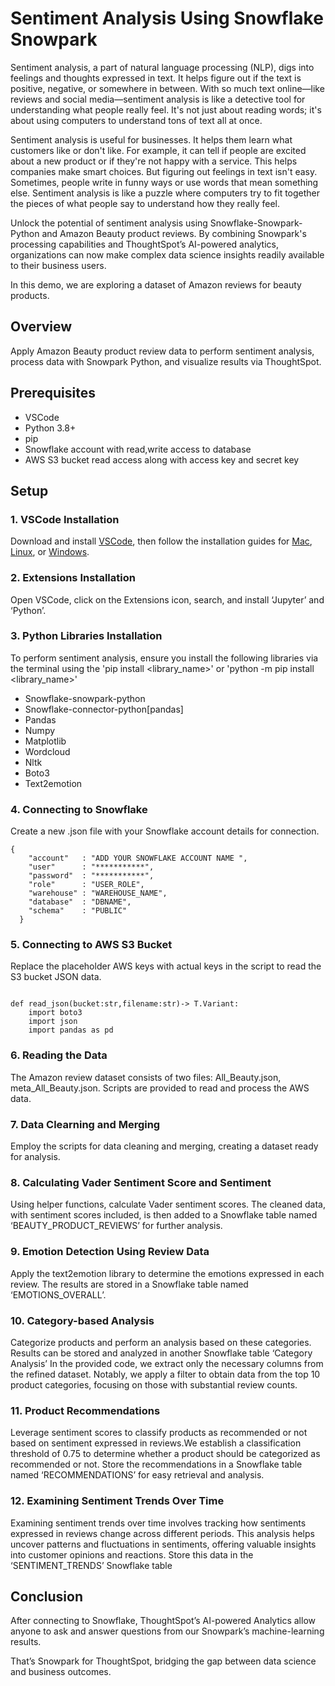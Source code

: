 # Sentiment Analysis Using Snowflake Snowpark

  Sentiment analysis, a part of natural language processing (NLP), digs into feelings and thoughts expressed in text. It helps figure out if the text is positive, negative, or somewhere in between. With so much text online—like reviews and social media—sentiment analysis is like a detective tool for understanding what people really feel. It's not just about reading words; it's about using computers to understand tons of text all at once.

  Sentiment analysis is useful for businesses. It helps them learn what customers like or don't like. For example, it can tell if people are excited about a new product or if they're not happy with a service. This helps companies make smart choices. But figuring out feelings in text isn't easy. Sometimes, people write in funny ways or use words that mean something else. Sentiment analysis is like a puzzle where computers try to fit together the pieces of what people say to understand how they really feel.

  Unlock the potential of sentiment analysis using Snowflake-Snowpark-Python and Amazon Beauty product reviews. By combining Snowpark's processing capabilities and ThoughtSpot’s AI-powered analytics, organizations can now make complex data science insights readily available to their business users.

In this demo, we are exploring a dataset of Amazon reviews for beauty products. 


## Overview
Apply Amazon Beauty product review data to perform sentiment analysis, process data with Snowpark Python, and visualize results via ThoughtSpot.

## Prerequisites
- VSCode
- Python 3.8+
- pip 
- Snowflake account with read,write access to database
- AWS S3 bucket read access along with access key and secret key 


## Setup

### 1. VSCode Installation
Download and install [VSCode](https://code.visualstudio.com/download), then follow the installation guides for [Mac](https://code.visualstudio.com/docs/setup/mac), [Linux](https://code.visualstudio.com/docs/setup/linux), or [Windows](https://code.visualstudio.com/docs/setup/windows).

### 2. Extensions Installation
Open VSCode, click on the Extensions icon, search, and install ‘Jupyter’ and ‘Python’.

### 3. Python Libraries Installation
To perform sentiment analysis, ensure you install the following libraries via the terminal using the 'pip install <library_name>' or 'python -m pip install <library_name>'
- Snowflake-snowpark-python
- Snowflake-connector-python[pandas]
- Pandas
- Numpy
- Matplotlib
- Wordcloud
- Nltk
- Boto3
- Text2emotion

### 4. Connecting to Snowflake
Create a new .json file with your Snowflake account details for connection.

```
{
    "account"   : "ADD YOUR SNOWFLAKE ACCOUNT NAME ",
    "user"      : "***********",
    "password"  : "***********",
    "role"      : "USER_ROLE",
    "warehouse" : "WAREHOUSE_NAME",
    "database"  : "DBNAME",
    "schema"    : "PUBLIC"
  }
```

### 5. Connecting to AWS S3 Bucket
Replace the placeholder AWS keys with actual keys in the script to read the S3 bucket JSON data.
```

def read_json(bucket:str,filename:str)-> T.Variant:
    import boto3
    import json
    import pandas as pd
```

### 6. Reading the Data
The Amazon review dataset consists of two files: All_Beauty.json, meta_All_Beauty.json. Scripts are provided to read and process the AWS data.

### 7. Data Clearning and Merging
Employ the scripts for data cleaning and merging, creating a dataset ready for analysis.

### 8. Calculating Vader Sentiment Score and Sentiment
Using helper functions, calculate Vader sentiment scores. The cleaned data, with sentiment scores included, is then added to a Snowflake table named ‘BEAUTY_PRODUCT_REVIEWS’ for further analysis.

### 9. Emotion Detection Using Review Data
Apply the text2emotion library to determine the emotions expressed in each review. The results are stored in a Snowflake table named ‘EMOTIONS_OVERALL’.

### 10. Category-based Analysis
Categorize products and perform an analysis based on these categories. Results can be stored and analyzed in another Snowflake table ‘Category Analysis’
In the provided code, we extract only the necessary columns from the refined dataset. Notably, we apply a filter to obtain data from the top 10 product categories, focusing on those with substantial review counts. 

### 11. Product Recommendations
Leverage sentiment scores to classify products as recommended or not based on sentiment expressed in reviews.We establish a classification threshold of 0.75 to determine whether a product should be categorized as recommended or not. Store the recommendations in a Snowflake table named ‘RECOMMENDATIONS’ for easy retrieval and analysis.

### 12. Examining Sentiment Trends Over Time
Examining sentiment trends over time involves tracking how sentiments expressed in reviews change across different periods. This analysis helps uncover patterns and fluctuations in sentiments, offering valuable insights into customer opinions and reactions. Store this data in the ‘SENTIMENT_TRENDS’ Snowflake table 

## Conclusion 
After connecting to Snowflake, ThoughtSpot’s AI-powered Analytics allow anyone to ask and answer questions from our Snowpark’s machine-learning results. 

That’s Snowpark for ThoughtSpot, bridging the gap between data science and business outcomes.








